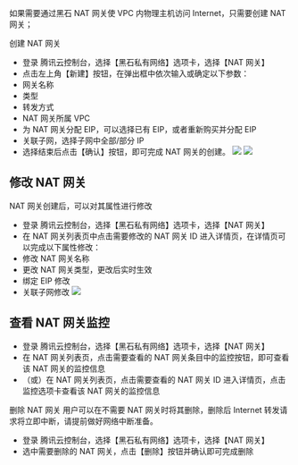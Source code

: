 如果需要通过黑石 NAT 网关使 VPC 内物理主机访问 Internet，只需要创建 NAT 网关；

创建 NAT 网关
- 登录 腾讯云控制台，选择【黑石私有网络】选项卡，选择【NAT 网关】
- 点击左上角【新建】按钮，在弹出框中依次输入或确定以下参数：
 - 网关名称
 - 类型
 - 转发方式
 - NAT 网关所属 VPC
 - 为 NAT 网关分配 EIP，可以选择已有 EIP，或者重新购买并分配 EIP
 - 关联子网，选择子网中全部/部分 IP
- 选择结束后点击【确认】按钮，即可完成 NAT 网关的创建。
![](https://mc.qcloudimg.com/static/img/aa257fba8ea2526350f18e6dc3d6008d/image.png)
![](https://mc.qcloudimg.com/static/img/41cf042c0afabf3b2e1e1a26a486d662/image.png)
## 修改 NAT 网关
NAT 网关创建后，可以对其属性进行修改
- 登录 腾讯云控制台，选择【黑石私有网络】选项卡，选择【NAT 网关】
- 在 NAT 网关列表页中点击需要修改的 NAT 网关 ID 进入详情页，在详情页可以完成以下属性修改：
 - 修改 NAT 网关名称
 - 更改 NAT 网关类型，更改后实时生效
 - 绑定 EIP 修改
 - 关联子网修改
![](https://mc.qcloudimg.com/static/img/be4b771d6932037f409c46f953efa29d/image.png)
## 查看 NAT 网关监控
- 登录 腾讯云控制台，选择【黑石私有网络】选项卡，选择【NAT 网关】
- 在 NAT 网关列表页，点击需要查看的 NAT 网关条目中的监控按钮，即可查看该 NAT 网关的监控信息
- （或）在 NAT 网关列表页，点击需要查看的 NAT 网关 ID 进入详情页，点击监控选项卡查看该 NAT 网关的监控信息

删除 NAT 网关
用户可以在不需要 NAT 网关时将其删除，删除后 Internet 转发请求将立即中断，请提前做好网络中断准备。
- 登录 腾讯云控制台，选择【黑石私有网络】选项卡，选择【NAT 网关】
- 选中需要删除的 NAT 网关，点击【删除】按钮并确认即可完成删除